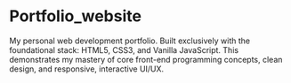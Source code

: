 # Portfolio_website
My personal web development portfolio. Built exclusively with the foundational stack: HTML5, CSS3, and Vanilla JavaScript. This demonstrates my mastery of core front-end programming concepts, clean design, and responsive, interactive UI/UX.
